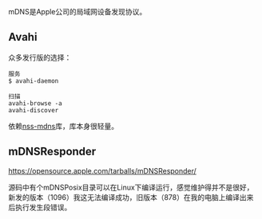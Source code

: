 

mDNS是Apple公司的局域网设备发现协议。



## Avahi

众多发行版的选择：

```
服务
$ avahi-daemon

扫描
avahi-browse -a
avahi-discover

```

依赖[nss-mdns](https://github.com/lathiat/nss-mdns)库，库本身很轻量。



## mDNSResponder

https://opensource.apple.com/tarballs/mDNSResponder/

源码中有个mDNSPosix目录可以在Linux下编译运行，感觉维护得并不是很好，新发的版本（1096）我这无法编译成功，旧版本（878）在我的电脑上编译出来后执行发生段错误。



